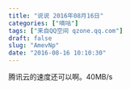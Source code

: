```yaml
---
title: "说说 2016年08月16日"
categories: ["嘀咕"]
tags: ["来自QQ空间 qzone.qq.com"]
draft: false
slug: "AmevNp"
date: "2016-08-16 10:10:30"
---
```


腾讯云的速度还可以啊。40MB/s
